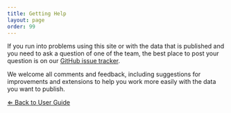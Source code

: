 ```yaml
---
title: Getting Help
layout: page
order: 99
---
```


If you run into problems using this site or with the data that is published and you need
to ask a question of one of the team, the best place to post your question is on our
[GitHub issue tracker](https://github.com/NetworkedPlanet/datadock/issues).

We welcome all comments and feedback, including suggestions for improvements and extensions
to help you work more easily with the data you want to publish.

[&lArr; Back to User Guide](/user-guide/)
